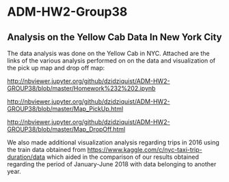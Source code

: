 # ADM-HW2-Group38
## Analysis on the Yellow Cab Data In New York City
The data analysis was done on the Yellow Cab in NYC. Attached are the links of the various analysis performed on on the data and visualization of the pick up map and drop off map:

http://nbviewer.jupyter.org/github/dzidziquist/ADM-HW2-GROUP38/blob/master/Homework%232%202.ipynb

http://nbviewer.jupyter.org/github/dzidziquist/ADM-HW2-GROUP38/blob/master/Map_PickUp.html

http://nbviewer.jupyter.org/github/dzidziquist/ADM-HW2-GROUP38/blob/master/Map_DropOff.html

We also made additional visualization analysis regarding trips in 2016 using the train data obtained from https://www.kaggle.com/c/nyc-taxi-trip-duration/data which aided in the comparison of our results obtained regarding the period of January-June 2018 with data belonging to another year.
